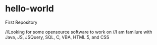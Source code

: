# hello-world
First Repository

//Looking for some opensource software to work on
//I am familure with Java, JS, JSQuery, SQL, C, VBA, HTML 5, and CSS
